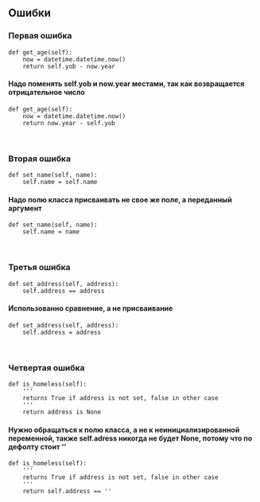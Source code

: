 ## Ошибки
### Первая ошибка
    def get_age(self):
        now = datetime.datetime.now()
        return self.yob - now.year
#### Надо поменять self.yob и now.year местами, так как возвращается отрицательное число
    def get_age(self):
        now = datetime.datetime.now()
        return now.year - self.yob
<br/>

### Вторая ошибка
    def set_name(self, name):
        self.name = self.name

#### Надо полю класса присваивать не свое же поле, а переданный аргумент
    def set_name(self, name):
        self.name = name
<br/>

### Третья ошибка
    def set_address(self, address):
        self.address == address
#### Использованно сравнение, а не присваивание
    def set_address(self, address):
        self.address = address
<br/>

### Четвертая ошибка
    def is_homeless(self):
        '''
        returns True if address is not set, false in other case
        '''
        return address is None
#### Нужно обращаться к полю класса, а не к неинициализированной переменной, также self.adress никогда не будет None, потому что по дефолту стоит ''
    def is_homeless(self):
        '''
        returns True if address is not set, false in other case
        '''
        return self.address == ''